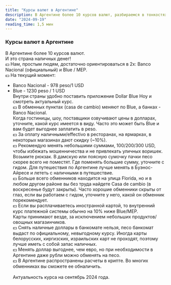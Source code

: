 ```yaml
---
title: "Курсы валют в Аргентине"
description: В Аргентине более 10 курсов валют, разбираемся в тонкостях
date: "2024-09-19"
reading_time: 1,5 мин
---
```


### Курсы валют в Аргентине

В Аргентине более 10 курсов валют.<br>
И это страна наличных денег!<br>
💵 Нам, простым людям, достаточно ориентироваться в 2х: Banco Nacional (официальный) и Blue / MEP.<br>
💵 На текущий момент:
  - Banco Nacional - 978 peso/1 USD<br>
  - Blue - 1230 peso / 1 USD<br>
Внутри страны удобно поставить приложение Dollar Blue Hoy и смотреть актуальный курс.<br>
💵 В обменных пунктах (casa de cambio) меняют по Blue, а банках - Banco Nacional.<br>
Когда гостиницы, шоу, поставщики озвучивают цены в долларах, уточните, какой курс имеется в виду. Часто это может быть Blue и вам будет выгоднее заплатить в peso.<br>
💵 За оплату наличными/effectivo в ресторанах, на ярмарках, в некоторых магазинах дают скидку (~10%).<br>
💵 Рекомендую менять небольшими суммами, 100/200/300 USD, чтобы избежать мошенничества и не привлекать уличных воришек. Возьмите рюкзак. В дамскую или поясную сумочку пачки песо скорее всего не поместят.
Где поменять большие сумму, уточните с гидом. Для путешествия по Аргентине лучше менять в Буэнос-Айресе и лететь с наличными в путешествие.<br>
💵 Больше всего обменников находится на улица Florida, но и в любом другом районе вы без труда найдете Casa de cambio (в воскресенье будут закрыты). Часто хорошие обменники скрыты от глаз, если вы работаем с гидом, уточните у него, какой он обменник порекомендует.<br>
💵 Если вы расплачиваетесь иностранной картой, то внутренний курс платежной системы обычно на 10% ниже Blue/MEP.<br>
Карты принимают везде, за исключением небольших продуктов/овощных магазинчиков.<br>
💵 Снять наличные доллары в банкомате нельзя, песо банкомат выдаст по официальному, невыгодному курсу. Иногда карты белорусских, киргизских, израильских карт не проходят, поэтому лучше иметь с собой запас наличных.<br>
💵 Менять доллар выгоднее, чем евро, но при необходимости в Аргентине даже рубли можно обменять на песо.<br>
💵 В Аргентине распространены расчеты в крипте. Во многих обменниках вы сможете ее обналичить.
<br><br>
Актуальность курса на сентябрь 2024 года.
